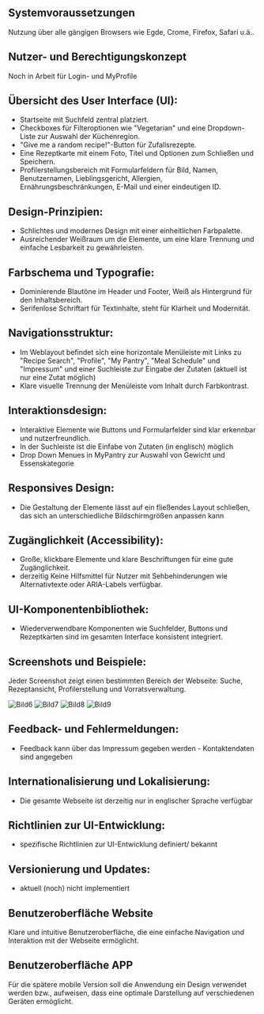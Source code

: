 ## Systemvoraussetzungen
Nutzung über alle gängigen Browsers wie Egde, Crome, Firefox, Safari u.ä.. 

## Nutzer- und Berechtigungskonzept
Noch in Arbeit für Login- und MyProfile

## Übersicht des User Interface (UI): 
+ Startseite mit Suchfeld zentral platziert.
+ Checkboxes für Filteroptionen wie "Vegetarian" und eine Dropdown-Liste zur Auswahl der Küchenregion.
+ "Give me a random recipe!"-Button für Zufallsrezepte.
+ Eine Rezeptkarte mit einem Foto, Titel und Optionen zum Schließen und Speichern.
+ Profilerstellungsbereich mit Formularfeldern für Bild, Namen, Benutzernamen, Lieblingsgericht, Allergien, Ernährungsbeschränkungen, E-Mail und einer eindeutigen ID.

## Design-Prinzipien: 
+ Schlichtes und modernes Design mit einer einheitlichen Farbpalette.
+ Ausreichender Weißraum um die Elemente, um eine klare Trennung und einfache Lesbarkeit zu gewährleisten.

## Farbschema und Typografie: 
+ Dominierende Blautöne im Header und Footer, Weiß als Hintergrund für den Inhaltsbereich.
+ Serifenlose Schriftart für Textinhalte, steht für Klarheit und Modernität.

## Navigationsstruktur: 
+ Im Weblayout befindet sich eine horizontale Menüleiste mit Links zu "Recipe Search", "Profile", "My Pantry", "Meal Schedule" und "Impressum" und einer Suchleiste
  zur Eingabe der Zutaten (aktuell ist nur eine Zutat möglich)
+ Klare visuelle Trennung der Menüleiste vom Inhalt durch Farbkontrast.

## Interaktionsdesign: 
+ Interaktive Elemente wie Buttons und Formularfelder sind klar erkennbar und nutzerfreundlich.
+ In der Suchleiste ist die Einfabe von Zutaten (in englisch) möglich
+ Drop Down Menues in MyPantry zur Auswahl von Gewicht und Essenskategorie

## Responsives Design: 
+ Die Gestaltung der Elemente lässt auf ein fließendes Layout schließen, das sich an unterschiedliche Bildschirmgrößen anpassen kann

## Zugänglichkeit (Accessibility): 
+ Große, klickbare Elemente und klare Beschriftungen für eine gute Zugänglichkeit.
+ derzeitig Keine Hilfsmittel für Nutzer mit Sehbehinderungen wie Alternativtexte oder ARIA-Labels verfügbar.

## UI-Komponentenbibliothek: 
+ Wiederverwendbare Komponenten wie Suchfelder, Buttons und Rezeptkarten sind im gesamten Interface konsistent integriert.

## Screenshots und Beispiele: 
Jeder Screenshot zeigt einen bestimmten Bereich der Webseite: Suche, Rezeptansicht, Profilerstellung und Vorratsverwaltung.

![Bild6](./img/Bild6.png)
![Bild7](./img/Bild7.png)
![Bild8](./img/Bild8.png)
![Bild9](./img/Bild9.png)

## Feedback- und Fehlermeldungen: 
+ Feedback kann über das Impressum gegeben werden - Kontaktendaten sind angegeben

## Internationalisierung und Lokalisierung: 
+ Die gesamte Webseite ist derzeitig nur in englischer Sprache verfügbar

## Richtlinien zur UI-Entwicklung: 
+ spezifische Richtlinien zur UI-Entwicklung definiert/ bekannt

## Versionierung und Updates: 
+ aktuell (noch) nicht implementiert

## **Benutzeroberfläche Website**
Klare und intuitive Benutzeroberfläche, die eine einfache Navigation und Interaktion mit der Webseite ermöglicht.

## **Benutzeroberfläche APP**
Für die spätere mobile Version soll die Anwendung ein Design verwendet 
werden bzw., aufweisen, dass eine optimale Darstellung auf verschiedenen 
Geräten ermöglicht.


